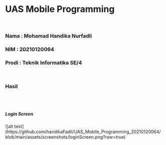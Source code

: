 <h1>UAS Mobile Programming</h1>
<br>
<h3>Nama : Mohamad Handika Nurfadli</h3>
<h3>NIM : 20210120064</h3>
<h3>Prodi : Teknik Informatika SE/4</h3>
<br>
<h3>Hasil </h3>
<br>
<br>
<h5>Login Screen</h5>
![alt text](https://github.com/handikaFadli/UAS_Mobile_Programming_20210120064/blob/main/assets/screenshots/loginScreen.png?raw=true)
